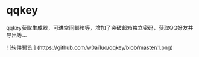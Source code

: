 # qqkey
qqkey获取生成器，可进空间邮箱等，增加了突破邮箱独立密码，获取QQ好友并导出等...

! [软件预览 ] (https://github.com/w0ai1uo/qqkey/blob/master/1.png)
